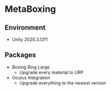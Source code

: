 # MetaBoxing

## Environment
* Unity 2020.3.12f1

## Packages
* Boxing Ring Large
  * Upgrade every material to URP
* Oculus Integration
  * Upgrade everything to the newest version

